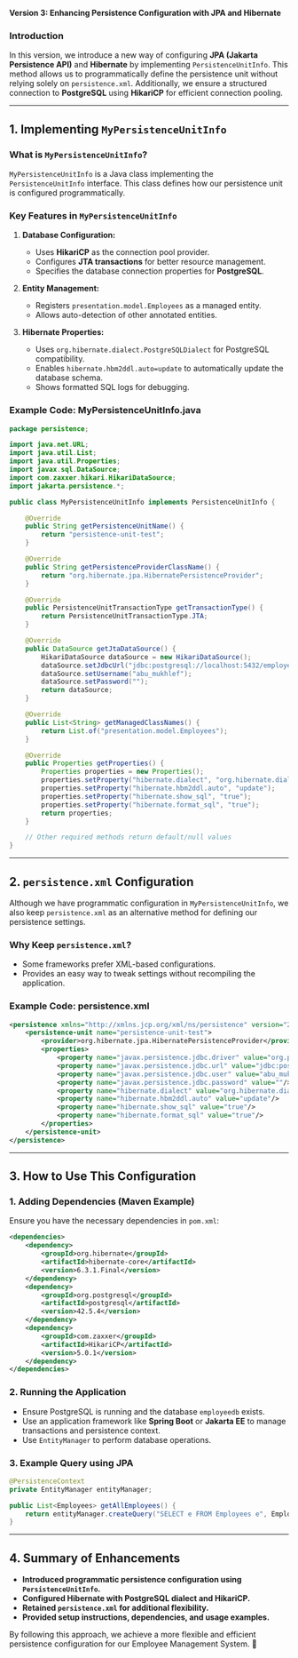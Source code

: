 **Version 3: Enhancing Persistence Configuration with JPA and Hibernate**

### Introduction
In this version, we introduce a new way of configuring **JPA (Jakarta Persistence API)** and **Hibernate** by implementing `PersistenceUnitInfo`. This method allows us to programmatically define the persistence unit without relying solely on `persistence.xml`. Additionally, we ensure a structured connection to **PostgreSQL** using **HikariCP** for efficient connection pooling.

---

## 1. Implementing `MyPersistenceUnitInfo`

### **What is `MyPersistenceUnitInfo`?**
`MyPersistenceUnitInfo` is a Java class implementing the `PersistenceUnitInfo` interface. This class defines how our persistence unit is configured programmatically.

### **Key Features in `MyPersistenceUnitInfo`**
1. **Database Configuration:**
   - Uses **HikariCP** as the connection pool provider.
   - Configures **JTA transactions** for better resource management.
   - Specifies the database connection properties for **PostgreSQL**.

2. **Entity Management:**
   - Registers `presentation.model.Employees` as a managed entity.
   - Allows auto-detection of other annotated entities.

3. **Hibernate Properties:**
   - Uses `org.hibernate.dialect.PostgreSQLDialect` for PostgreSQL compatibility.
   - Enables `hibernate.hbm2ddl.auto=update` to automatically update the database schema.
   - Shows formatted SQL logs for debugging.

### **Example Code: MyPersistenceUnitInfo.java**
```java
package persistence;

import java.net.URL;
import java.util.List;
import java.util.Properties;
import javax.sql.DataSource;
import com.zaxxer.hikari.HikariDataSource;
import jakarta.persistence.*;

public class MyPersistenceUnitInfo implements PersistenceUnitInfo {

    @Override
    public String getPersistenceUnitName() {
        return "persistence-unit-test";
    }

    @Override
    public String getPersistenceProviderClassName() {
        return "org.hibernate.jpa.HibernatePersistenceProvider";
    }

    @Override
    public PersistenceUnitTransactionType getTransactionType() {
        return PersistenceUnitTransactionType.JTA;
    }

    @Override
    public DataSource getJtaDataSource() {
        HikariDataSource dataSource = new HikariDataSource();
        dataSource.setJdbcUrl("jdbc:postgresql://localhost:5432/employeedb");
        dataSource.setUsername("abu_mukhlef");
        dataSource.setPassword("");
        return dataSource;
    }

    @Override
    public List<String> getManagedClassNames() {
        return List.of("presentation.model.Employees");
    }

    @Override
    public Properties getProperties() {
        Properties properties = new Properties();
        properties.setProperty("hibernate.dialect", "org.hibernate.dialect.PostgreSQLDialect");
        properties.setProperty("hibernate.hbm2ddl.auto", "update");
        properties.setProperty("hibernate.show_sql", "true");
        properties.setProperty("hibernate.format_sql", "true");
        return properties;
    }

    // Other required methods return default/null values
}
```

---

## 2. `persistence.xml` Configuration
Although we have programmatic configuration in `MyPersistenceUnitInfo`, we also keep `persistence.xml` as an alternative method for defining our persistence settings.

### **Why Keep `persistence.xml`?**
- Some frameworks prefer XML-based configurations.
- Provides an easy way to tweak settings without recompiling the application.

### **Example Code: persistence.xml**
```xml
<persistence xmlns="http://xmlns.jcp.org/xml/ns/persistence" version="2.1">
    <persistence-unit name="persistence-unit-test">
        <provider>org.hibernate.jpa.HibernatePersistenceProvider</provider>
        <properties>
            <property name="javax.persistence.jdbc.driver" value="org.postgresql.Driver"/>
            <property name="javax.persistence.jdbc.url" value="jdbc:postgresql://localhost:5432/employeedb"/>
            <property name="javax.persistence.jdbc.user" value="abu_mukhlef"/>
            <property name="javax.persistence.jdbc.password" value=""/>
            <property name="hibernate.dialect" value="org.hibernate.dialect.PostgreSQLDialect"/>
            <property name="hibernate.hbm2ddl.auto" value="update"/>
            <property name="hibernate.show_sql" value="true"/>
            <property name="hibernate.format_sql" value="true"/>
        </properties>
    </persistence-unit>
</persistence>
```

---

## 3. How to Use This Configuration
### **1. Adding Dependencies (Maven Example)**
Ensure you have the necessary dependencies in `pom.xml`:
```xml
<dependencies>
    <dependency>
        <groupId>org.hibernate</groupId>
        <artifactId>hibernate-core</artifactId>
        <version>6.3.1.Final</version>
    </dependency>
    <dependency>
        <groupId>org.postgresql</groupId>
        <artifactId>postgresql</artifactId>
        <version>42.5.4</version>
    </dependency>
    <dependency>
        <groupId>com.zaxxer</groupId>
        <artifactId>HikariCP</artifactId>
        <version>5.0.1</version>
    </dependency>
</dependencies>
```

### **2. Running the Application**
- Ensure PostgreSQL is running and the database `employeedb` exists.
- Use an application framework like **Spring Boot** or **Jakarta EE** to manage transactions and persistence context.
- Use `EntityManager` to perform database operations.

### **3. Example Query using JPA**
```java
@PersistenceContext
private EntityManager entityManager;

public List<Employees> getAllEmployees() {
    return entityManager.createQuery("SELECT e FROM Employees e", Employees.class).getResultList();
}
```

---

## 4. Summary of Enhancements
- **Introduced programmatic persistence configuration using `PersistenceUnitInfo`.**
- **Configured Hibernate with PostgreSQL dialect and HikariCP.**
- **Retained `persistence.xml` for additional flexibility.**
- **Provided setup instructions, dependencies, and usage examples.**

By following this approach, we achieve a more flexible and efficient persistence configuration for our Employee Management System. 🚀

